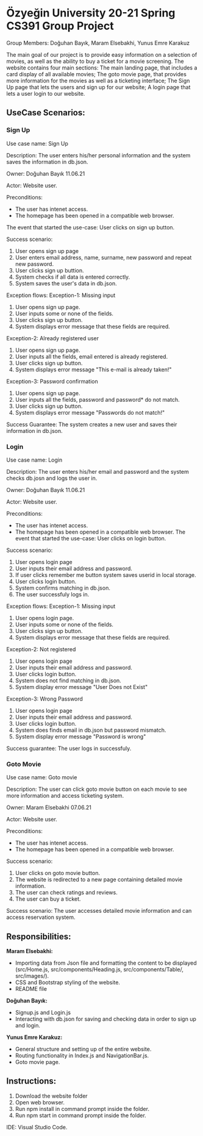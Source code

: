# Özyeğin University 20-21 Spring CS391 Group Project

Group Members: Doğuhan Bayık, Maram Elsebakhi, Yunus Emre Karakuz

The main goal of our project is to provide easy information on a selection of movies, as well as the ability to buy a ticket for a movie screening. The website contains four main sections: The main landing page, that includes a card display of all available movies; The goto movie page, that provides more information for the movies as well as a ticketing interface; The Sign Up page that lets the users and sign up for our website; A login page that lets a user login to our website.

## UseCase Scenarios:
### Sign Up
Use case name: Sign Up

Description: The user enters his/her personal information and the system saves the information in db.json.

Owner: Doğuhan Bayık 11.06.21

Actor: Website user.

Preconditions:
- The user has intenet access.
- The homepage has been opened in a compatible web browser.

The event that started the use-case: User clicks on sign up button.

Success scenario:
1. User opens sign up page
2. User enters email address, name, surname, new password and repeat new password.
3. User clicks sign up buttion.
4. System checks if all data is entered correctly.
5. System saves the user's data in db.json.

Exception flows:
Exception-1: Missing input
1. User opens sign up page.
2. User inputs some or none of the fields.
3. User clicks sign up button.
4. System displays error message that these fields are required.

Exception-2: Already registered user
1. User opens sign up page.
2. User inputs all the fields, email entered is already registered.
3. User clicks sign up button.
4. System displays error message "This e-mail is already taken!"

Exception-3: Password confirmation
1. User opens sign up page.
2. User inputs all the fields, password and password* do not match.
3. User clicks sign up button.
4. System displays error message "Passwords do not match!"

Success Guarantee: The system creates a new user and saves their information in db.json.
### Login
Use case name: Login

Description: The user enters his/her email and password and the system checks db.josn and logs the user in.

Owner: Doğuhan Bayık 11.06.21

Actor: Website user.

Preconditions:

- The user has intenet access.
- The homepage has been opened in a compatible web browser.
The event that started the use-case: User clicks on login button.

Success scenario:
1. User opens login page
2. User inputs their email address and password.
3. If user clicks remember me button system saves userid in local storage.
4. User clicks login button.
5. System confirms matching in db.json.
6. The user successfuly logs in.

Exception flows:
Exception-1: Missing input
1. User opens login page.
2. User inputs some or none of the fields.
3. User clicks sign up button.
4. System displays error message that these fields are required.

Exception-2: Not registered
1. User opens login page
2. User inputs their email address and password.
3. User clicks login button.
4. System does not find matching in db.json.
5. System display error message "User Does not Exist"

Exception-3: Wrong Password
1. User opens login page
2. User inputs their email address and password.
3. User clicks login button.
4. System does finds email in db.json but password mismatch.
5. System display error message "Password is wrong"

Success guarantee: The user logs in successfuly.
### Goto Movie
Use case name: Goto movie

Description: The user can click goto movie button on each movie to see more information and access ticketing system.

Owner: Maram Elsebakhi 07.06.21

Actor: Website user.

Preconditions:
- The user has intenet access.
- The homepage has been opened in a compatible web browser.

Success scenario:
1. User clicks on goto movie button.
2. The website is redirected to a new page containing detailed movie information.
3. The user can check ratings and reviews.
4. The user can buy a ticket.

Success scenario: The user accesses detailed movie information and can access reservation system.

## Responsibilities:

**Maram Elsebakhi:**
- Importing data from Json file and formatting the content to be displayed (src/Home.js, src/components/Heading.js, src/components/Table/, src/images/).
- CSS and Bootstrap styling of the website.
- README file

**Doğuhan Bayık:**
- Signup.js and Login.js
- Interacting with db.json for saving and checking data in order to sign up and login.

**Yunus Emre Karakuz:**
- General structure and setting up of the entire website.
- Routing functionality in Index.js and NavigationBar.js.
- Goto movie page.

## Instructions:
1. Download the website folder
2. Open web browser.
3. Run npm install in command prompt inside the folder.
4. Run npm start in command prompt inside the folder.

IDE: Visual Studio Code.
